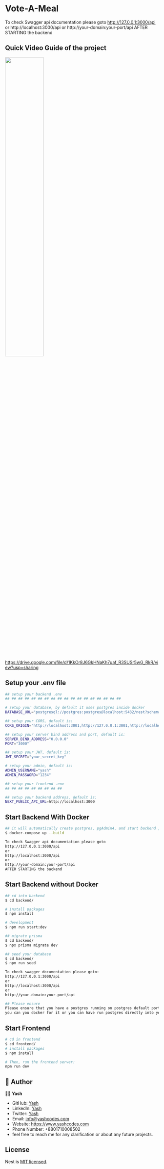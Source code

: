 # Vote-A-Meal
To check Swagger api documentation please goto 
http://127.0.0.1:3000/api
or
http://localhost:3000/api
or
http://your-domain:your-port/api
AFTER STARTING the backend

## Quick Video Guide of the project


[<img src="https://github.com/yashSikdar/vote-a-meal/blob/master/project_home_page.png" width="50%">](https://drive.google.com/file/d/1KkOr8J6GkHNaKh7uaf_R3SUSr5wG_RkR/view?usp=sharing "Now in Android: 55")

https://drive.google.com/file/d/1KkOr8J6GkHNaKh7uaf_R3SUSr5wG_RkR/view?usp=sharing

## Setup your .env file
```bash
## setup your backend .env
## ## ## ## ## ## ## ## ## ## ## ## ## ## ## ## ## ## 

# setup your database, by default it uses postgres inside docker
DATABASE_URL="postgresql://postgres:postgres@localhost:5432/nest?schema=public"

## setup your CORS, default is:
CORS_ORIGIN="http://localhost:3001,http://127.0.0.1:3001,http://localhost:3000,http://27.0.0.1:3000,http://backend:3000/, http://backend:3001/"

## setup your server bind address and port, default is:
SERVER_BIND_ADDRESS="0.0.0.0"
PORT="3000"

## setup your JWT, default is:
JWT_SECRET="your_secret_key"

# setup your admin, default is:
ADMIN_USERNAME="yash"
ADMIN_PASSWORD="1234"

## setup your frontend .env
## ## ## ## ## ## ## ## ## 

## setup your backend address, default is:
NEXT_PUBLIC_API_URL=http://localhost:3000
```

## Start Backend With Docker 

```bash
## it will automatically create postgres, pgAdmin4, and start backend , and also seed your database
$ docker-compose up --build

To check Swagger api documentation please goto 
http://127.0.0.1:3000/api
or
http://localhost:3000/api
or
http://your-domain:your-port/api
AFTER STARTING the backend
```

## Start Backend without Docker 

```bash
## cd into backend
$ cd backend/

# install packages
$ npm install

# development
$ npm run start:dev

## migrate prisma
$ cd backend/
$ npx prisma migrate dev

## seed your database 
$ cd backend/
$ npm run seed

To check swagger documentation please goto:
http://127.0.0.1:3000/api
or
http://localhost:3000/api
or
http://your-domain:your-port/api

## Please ensure 
Please ensure that you have a postgres running on postgres default port 5432
you can you docker for it or you can have run postgres directly into your mechine.


```

## Start Frontend 

```bash
# cd in frontend
$ cd frontend/
# install packages
$ npm install

# Then, run the frontend server:
npm run dev

```

## 👥 Author <a name="author"></a>

👨‍🚀 **Yash**

- GitHub: [Yash](https://github.com/yash244466666)
- LinkedIn: [Yash](https://www.linkedin.com/in/yash-solo)
- Twitter: [Yash](https://twitter.com/yash_solo000)
- Email: info@yashcodes.com
- Website: https://www.yashcodes.com
- Phone Number: +8801710008502
- feel free to reach me for any clarification or about any future projects.

## License

Nest is [MIT licensed](https://github.com/yash244466666/vote-a-meal/blob/master/LICENSE).
